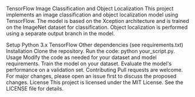 TensorFlow Image Classification and Object Localization
This project implements an image classification and object localization model using TensorFlow. The model is based on the Xception architecture and is trained on the ImageNet dataset for classification. Object localization is performed using a separate output branch in the model.

Setup
Python 3.x
TensorFlow
Other dependencies (see requirements.txt)
Installation
Clone the repository.
Run the code: python your_script.py.
Usage
Modify the code as needed for your dataset and model requirements.
Train the model on your dataset.
Evaluate the model's performance on a validation set.
Contributing
Pull requests are welcome. For major changes, please open an issue first to discuss the proposed changes.
License
This project is licensed under the MIT License. See the LICENSE file for details.
